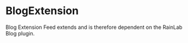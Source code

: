 BlogExtension
=============

Blog Extension Feed extends and is therefore dependent on the RainLab Blog plugin.
